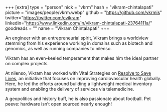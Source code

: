 +++
[extra]
type = "person"
nick = "vkrm"
hash = "vikram-chintalapati"
picture = "images/people/vkrm.webp"
github = "https://github.com/vkrmis"
twitter="https://twitter.com/cvikram"
linkedin="https://www.linkedin.com/in/vikram-chintalapati-23764111a/"
goodreads = ""
name = "Vikram Chintalapati"
+++

<p class="text-black text-base leading-normal  md:text-xl lg:text-xl md:leading-snug font-light pb-4 md:pb-7">
    An engineer with an entrepreneurial spirit, Vikram brings a worldview stemming from his experience working in domains such as biotech and genomics, as well as running companies to nilenso.
</p>
<p class="text-black text-base leading-normal  md:text-xl lg:text-xl md:leading-snug font-light pb-4 md:pb-7">
    Vikram has an even-keeled temperament that makes him the ideal partner on complex projects.
</p>
<p class="text-black text-base leading-normal  md:text-xl lg:text-xl md:leading-snug font-light pb-4 md:pb-7">
    At nilenso, Vikram has worked with Vital Strategies on <a class='underline hover:text-pink-500' href='https://resolvetosavelives.org/'>Resolve to Save Lives</a>, an initiative that focuses on improving cardiovascular health globally. Here, he led the efforts around building a lightweight medical inventory system and enabling the delivery of services via telemedicine.
</p>
<p class="text-black text-base leading-normal  md:text-xl lg:text-xl md:leading-snug font-light pb-4 md:pb-7">
    A geopolitics and history buff, he is also passionate about football. Pet peeve: hardware isn’t open sourced nearly enough!
</p>


